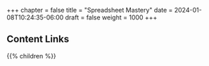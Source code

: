 +++
chapter = false
title = "Spreadsheet Mastery"
date = 2024-01-08T10:24:35-06:00
draft = false
weight = 1000
+++

## Content Links

{{% children %}}
